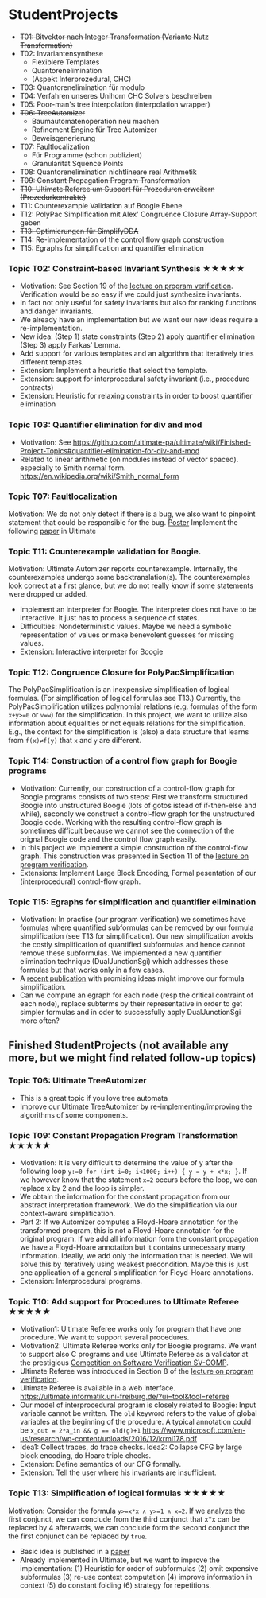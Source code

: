 # StudentProjects

* ~~T01: Bitvektor nach Integer Transformation (Variante Nutz Transformation)~~
* T02: Invariantensynthese
    * Flexiblere Templates
    * Quantorenelimination
    * (Aspekt Interprozedural, CHC)
* T03: Quantorenelimination für modulo
* T04: Verfahren unseres Unihorn CHC Solvers beschreiben
* T05: Poor-man's tree interpolation (interpolation wrapper)
* ~~T06: TreeAutomizer~~
    * Baumautomatenoperation neu machen
    * Refinement Engine für Tree Automizer
    * Beweisgenerierung
* T07: Faultlocalization
    * Für Programme (schon publiziert)
    * Granularität Squence Points
* T08: Quantorenelimination nichtlineare real Arithmetik
* ~~T09: Constant Propagation Program Transformation~~
* ~~T10: Ultimate Referee um Support für Prozeduren erweitern (Prozedurkontrakte)~~
* T11: Counterexample Validation auf Boogie Ebene
* T12: PolyPac Simplification mit Alex' Congruence Closure Array-Support geben
* ~~T13: Optimierungen für SimplifyDDA~~
* T14: Re-implementation of the control flow graph construction
* T15: Egraphs for simplification and quantifier elimination


### Topic T02: Constraint-based Invariant Synthesis ★★★★★
* Motivation: See Section 19 of the [lecture on program verification](https://swt.informatik.uni-freiburg.de/teaching/SS2022/program-verification). Verification would be so easy if we could just synthesize invariants.
* In fact not only useful for safety invariants but also for ranking functions and danger invariants.
* We already have an implementation but we want our new ideas require a re-implementation.
* New idea: (Step 1) state constraints (Step 2) apply quantifier elimination (Step 3) apply Farkas' Lemma.
* Add support for various templates and an algorithm that iteratively tries different templates.
* Extension: Implement a heuristic that select the template.
* Extension: support for interprocedural safety invariant (i.e., procedure contracts)
* Extension: Heuristic for relaxing constraints in order to boost quantifier elimination

### Topic T03: Quantifier elimination for div and mod
* Motivation: See https://github.com/ultimate-pa/ultimate/wiki/Finished-Project-Topics#quantifier-elimination-for-div-and-mod
* Related to linear arithmetic (on modules instead of vector spaced). especially to Smith normal form. https://en.wikipedia.org/wiki/Smith_normal_form

### Topic T07: Faultlocalization
Motivation: We do not only detect if there is a bug, we also want to pinpoint statement that could be responsible for the bug.
[Poster](http://www2.informatik.uni-freiburg.de/~heizmann/2019TACAS-Christakis,Heizmann,Mansur,Schilling,Wustholz-SemanticFaultLocalizationAndSuspiciousnessRanking.pdf)
Implement the following [paper](https://link.springer.com/chapter/10.1007/978-3-030-17462-0_13) in Ultimate

### Topic T11: Counterexample validation for Boogie.
Motivation: Ultimate Automizer reports counterexample. Internally, the counterexamples undergo some backtranslation(s). The counterexamples look correct at a first glance, but we do not really know if some statements were dropped or added.
* Implement an interpreter for Boogie. The interpreter does not have to be interactive. It just has to process a sequence of states.
* Difficulties: Nondeterministic values. Maybe we need a symbolic representation of values or make benevolent guesses for missing values.
* Extension: Interactive interpreter for Boogie

### Topic T12: Congruence Closure for PolyPacSimplification
The PolyPacSimplification is an inexpensive simplification of logical formulas. (For simplification of logical formulas see T13.) Currently, the PolyPacSimplification utilizes polynomial relations (e.g. formulas of the form `x+y>=0` or `v=w`) for the simplification. In this project, we want to utilize also information about equalities or not equals relations for the simplification. E.g., the context for the simplification is (also) a data structure that learns from `f(x)≠f(y)` that `x` and `y` are different.

### Topic T14: Construction of a control flow graph for Boogie programs
* Motivation: Currently, our construction of a control-flow graph for Boogie programs consists of two steps: First we transform structured Boogie into unstructured Boogie (lots of gotos istead of if-then-else and while), secondly we construct a control-flow graph for the unstructured Boogie code. Working with the resulting control-flow graph is sometimes difficult because we cannot see the connection of the orignal Boogie code and the control flow graph easily.
* In this project we implement a simple construction of the control-flow graph. This construction was presented in Section 11 of the [lecture on program verification](https://swt.informatik.uni-freiburg.de/teaching/SS2022/program-verification).
* Extensions: Implement Large Block Encoding, Formal pesentation of our (interprocedural) control-flow graph.

### Topic T15: Egraphs for simplification and quantifier elimination
* Motivation: In practise (our program verification) we sometimes have formulas where quantified subformulas can be removed by our formula simplification (see T13 for simplification). Our new simplification avoids the costly simplification of quantified subformulas and hence cannot remove these subformulas. We implemented a new quantifier elimination technique (DualJunctionSgi) which addresses these formulas but that works only in a few cases.
* A [recent publication](https://link.springer.com/chapter/10.1007/978-3-031-37703-7_4) with promising ideas might improve our formula simplification.
* Can we compute an egraph for each node (resp the critical contraint of each node), replace subterms by their representative in order to get simpler formulas and in oder to successfully apply DualJunctionSgi more often?




## Finished StudentProjects (not available any more, but we might find related follow-up topics)

### Topic T06: Ultimate TreeAutomizer
* This is a great topic if you love tree automata
* Improve our [Ultimate TreeAutomizer](https://arxiv.org/abs/1907.03998v1) by re-implementing/improving the algorithms of some components.

### Topic T09: Constant Propagation Program Transformation ★★★★★
* Motivation: It is very difficult to determine the value of y after the following loop `y:=0 for (int i=0; i<1000; i++) { y = y + x*x; }`. If we however know that the statement `x=2` occurs before the loop, we can replace x by 2 and the loop is simpler.
* We obtain the information for the constant propagation from our abstract interpretation framework. We do the simplification via our context-aware simplification.
* Part 2: If we Automizer computes a Floyd-Hoare annotation for the transformed program, this is not a Floyd-Hoare annotation for the original program. If we add all information form the constant propagation we have a Floyd-Hoare annotation but it contains unnecessary many information. Ideally, we add only the information that is needed. We will solve this by iteratively using weakest precondition. Maybe this is just one application of a general simplification for Floyd-Hoare annotations.
* Extension: Interprocedural programs.

### Topic T10: Add support for Procedures to Ultimate Referee ★★★★★
* Motivation1:  Ultimate Referee works only for program that have one procedure. We want to support several procedures.
* Motivation2:  Ultimate Referee works only for Boogie programs. We want to support also C programs and use Ultimate Referee as a validator at the prestigious [Competition on Software Verification SV-COMP](https://sv-comp.sosy-lab.org/). 
* Ultimate Referee was introduced in Section 8 of the [lecture on program verification](https://swt.informatik.uni-freiburg.de/teaching/SS2022/program-verification).
* Ultimate Referee is available in a web interface. https://ultimate.informatik.uni-freiburg.de/?ui=tool&tool=referee
* Our model of interprocedural program is closely related to Boogie: Input variable cannot be written. The `old` keyword refers to the value of global variables at the beginning of the procedure. A typical annotation could be `x_out = 2*a_in && g == old(g)+1` https://www.microsoft.com/en-us/research/wp-content/uploads/2016/12/krml178.pdf
* Idea1: Collect traces, do trace checks. Idea2: Collapse CFG by large block encoding, do Hoare triple checks.
* Extension: Define semantics of our CFG formally.
* Extension: Tell the user where his invariants are insufficient.

### Topic T13: Simplification of logical formulas ★★★★★
Motivation: Consider the formula `y>=x*x ∧ y>=1 ∧ x=2`. If we analyze the first conjunct, we can conclude from the third conjunct that x*x can be replaced by 4 afterwards, we can conclude form the second conjunct the the first conjunct can be replaced by `true`.
* Basic idea is published in a [paper](https://theory.stanford.edu/~aiken/publications/papers/sas10.pdf)
* Already implemented in Ultimate, but we want to improve the implementation: (1) Heuristic for order of subformulas (2) omit expensive subformulas (3) re-use context computation (4) improve information in context (5) do constant folding (6) strategy for repetitions.
